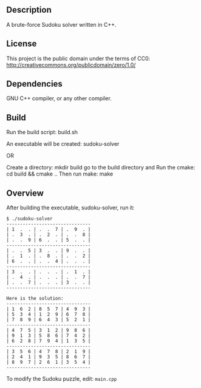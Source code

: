 ## Description

A brute-force Sudoku solver written in C++.

## License

This project is the public domain under the terms of CC0: http://creativecommons.org/publicdomain/zero/1.0/

## Dependencies

GNU C++ compiler, or any other compiler.

## Build

Run the build script: build.sh

An executable will be created: sudoku-solver

OR

Create a directory: mkdir build
go to the build directory and Run the cmake: cd build && cmake ..
Then run make: make

## Overview

After building the executable, sudoku-solver, run it:

```
$ ./sudoku-solver 
-------------------------------
| 1  .  . | .  .  7 | .  9  . |
| .  3  . | .  2  . | .  .  8 |
| .  .  9 | 6  .  . | 5  .  . |
-------------------------------
| .  .  5 | 3  .  . | 9  .  . |
| .  1  . | .  8  . | .  .  2 |
| 6  .  . | .  .  4 | .  .  . |
-------------------------------
| 3  .  . | .  .  . | .  1  . |
| .  4  . | .  .  . | .  .  7 |
| .  .  7 | .  .  . | 3  .  . |
-------------------------------

Here is the solution:
-------------------------------
| 1  6  2 | 8  5  7 | 4  9  3 |
| 5  3  4 | 1  2  9 | 6  7  8 |
| 7  8  9 | 6  4  3 | 5  2  1 |
-------------------------------
| 4  7  5 | 3  1  2 | 9  8  6 |
| 9  1  3 | 5  8  6 | 7  4  2 |
| 6  2  8 | 7  9  4 | 1  3  5 |
-------------------------------
| 3  5  6 | 4  7  8 | 2  1  9 |
| 2  4  1 | 9  3  5 | 8  6  7 |
| 8  9  7 | 2  6  1 | 3  5  4 |
-------------------------------
```

To modify the Sudoku puzzle, edit: `main.cpp`

